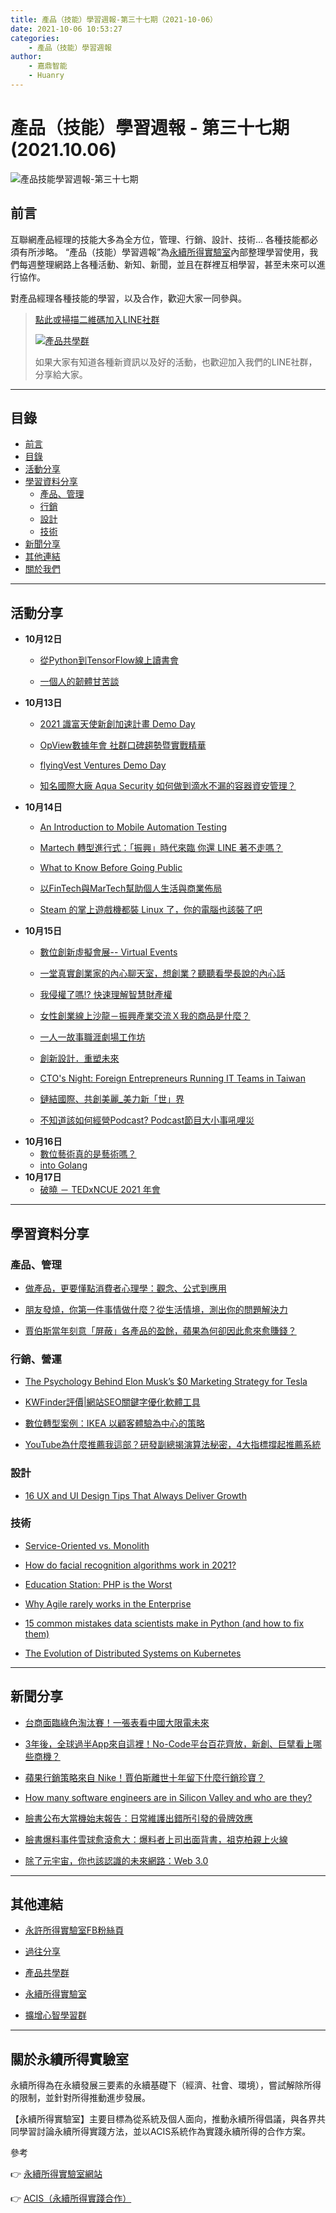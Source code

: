 ```yaml
---
title: 產品（技能）學習週報-第三十七期（2021-10-06）
date: 2021-10-06 10:53:27
categories:
	- 產品（技能）學習週報
author:
	- 嘉鼎智能
	- Huanry
---
```

# 產品（技能）學習週報 - 第三十七期 (2021.10.06)

![產品技能學習週報-第三十七期](/img/pm/37.png)

## 前言

互聯網產品經理的技能大多為全方位，管理、行銷、設計、技術... 各種技能都必須有所涉略。 “產品（技能）學習週報”為[永續所得實驗室](#關於永續所得實驗室)內部整理學習使用，我們每週整理網路上各種活動、新知、新聞，並且在群裡互相學習，甚至未來可以進行協作。

對產品經理各種技能的學習，以及合作，歡迎大家一同參與。

>[點此或掃描二維碼加入LINE社群](https://line.me/ti/g2/Dj4AkbdDsY6o4D_CdDUB6Q)
>
>[![產品共學群](/img/產品共學群.jpg)](https://line.me/ti/g2/Dj4AkbdDsY6o4D_CdDUB6Q)
>
>如果大家有知道各種新資訊以及好的活動，也歡迎加入我們的LINE社群，分享給大家。

---
## 目錄
- [前言](#前言)
- [目錄](#目錄)
- [活動分享](#活動分享)
- [學習資料分享](#學習資料分享)
	- [產品、管理](#產品、管理)
	- [行銷](#行銷、營運)
	- [設計](#設計)
	- [技術](#技術)
- [新聞分享](#新聞分享)
- [其他連結](#其他連結)
- [關於我們](#關於我們)

---
## 活動分享

- **10月12日**
	- [從Python到TensorFlow線上讀書會](https://www.meetup.com/TensorFlow-User-Group-Taipei/events/280045008)

	- [一個人的韌體甘苦談](https://skymizer.kktix.cc/events/firmware-talks)
- **10月13日**
	- [2021 識富天使新創加速計畫 Demo Day](https://www.accupass.com/event/2107300310188133044960)

	- [OpView數據年會 社群口碑趨勢暨實戰精華](https://www.accupass.com/event/2108250237173506722790)

	- [flyingVest Ventures Demo Day](https://www.accupass.com/event/2109280405232727995640)

	- [知名國際大廠 Aqua Security 如何做到滴水不漏的容器資安管理？](https://brobridge.kktix.cc/events/aqua1013)
- **10月14日**
	- [ An Introduction to Mobile Automation Testing](https://www.accupass.com/event/2108230825579597775530)

	- [Martech 轉型進行式：「振興」時代來臨 你還 LINE 著不走嗎？](https://www.accupass.com/event/2109290148089114270540)

	- [What to Know Before Going Public](https://www.accupass.com/event/2109240707161466400242)

	- [以FinTech與MarTech幫助個人生活與商業佈局](https://www.accupass.com/event/2109150458421206046612)

	- [ Steam 的掌上遊戲機都裝 Linux 了，你的電腦也該裝了吧](https://ccns.kktix.cc/events/linux-in-your-pc)
- **10月15日**
	- [數位創新虛擬會展-- Virtual Events](https://www.accupass.com/event/2109300149381881638486)

	- [一堂真實創業家的內心聊天室，想創業？聽聽看學長說的內心話](https://www.accupass.com/event/2109161510142137827427)

	- [我侵權了嗎!? 快速理解智慧財產權](https://www.accupass.com/event/2109170833441018206359)

	- [女性創業線上沙龍－振興產業交流Ｘ我的商品是什麼？](https://www.accupass.com/event/2109280150361575140591)

	- [一人一故事職涯劇場工作坊](https://www.accupass.com/event/2109290424417392328610)

	- [創新設計．重塑未來](https://www.accupass.com/event/2109241034291773065177)

	- [CTO's Night: Foreign Entrepreneurs Running IT Teams in Taiwan](https://www.accupass.com/event/2109300151381772880131)

	- [鏈結國際、共創美麗_美力新「世」界](https://www.accupass.com/event/2110050352311833541463)

	- [不知道該如何經營Podcast? Podcast節目大小事吼哩災](https://www.accupass.com/event/2110010514495233101110)
- **10月16日**
	- [數位藝術真的是藝術嗎？](https://www.accupass.com/event/2108310657371513214687)
	- [into Golang](https://www.meetup.com/Women-Who-Code-Taipei/events/280152931)
- **10月17日**
	- [破曉 － TEDxNCUE 2021 年會](https://www.accupass.com/event/2109041203531274992099)
___

## 學習資料分享
### 產品、管理

- [做產品，更要懂點消費者心理學：觀念、公式到應用](https://www.so.sofasoda.com/blog/productpsychology)

- [朋友發燒，你第一件事情做什麼？從生活情境，測出你的問題解決力](https://www.managertoday.com.tw/books/view/63861)

- [賈伯斯當年刻意「屏蔽」各產品的盈餘，蘋果為何卻因此愈來愈賺錢？](https://www.managertoday.com.tw/articles/view/63863)

### 行銷、營運

- [The Psychology Behind Elon Musk’s $0 Marketing Strategy for Tesla](https://medium.com/choice-hacking/the-psychology-behind-elon-musks-0-marketing-strategy-for-tesla-102309e6c2b7)

- [KWFinder評價|網站SEO關鍵字優化軟體工具](https://medium.com/erianmarketing/kwfinder%E8%A9%95%E5%83%B9-%E7%B6%B2%E7%AB%99seo%E9%97%9C%E9%8D%B5%E5%AD%97%E5%84%AA%E5%8C%96%E8%BB%9F%E9%AB%94%E5%B7%A5%E5%85%B7-6%E5%A4%A7%E5%8A%9F%E8%83%BD%E4%BB%8B%E7%B4%B9-%E9%81%A9%E5%90%88seo%E6%96%B0%E6%89%8B%E4%BD%BF%E7%94%A8-6893dc1af73)

- [數位轉型案例：IKEA 以顧客體驗為中心的策略](https://www.bebit.com.tw/%E6%95%B8%E4%BD%8D%E8%BD%89%E5%9E%8B%E6%A1%88%E4%BE%8B%EF%BC%9Aikea-%E4%BB%A5%E9%A1%A7%E5%AE%A2%E9%AB%94%E9%A9%97%E7%82%BA%E4%B8%AD%E5%BF%83%E7%9A%84%E7%AD%96%E7%95%A5/)

- [YouTube為什麼推薦我這部？研發副總揭演算法秘密，4大指標撐起推薦系統](https://www.bnext.com.tw/article/65384/youtube-algorithm-ex-systems)

### 設計

- [16 UX and UI Design Tips That Always Deliver Growth](https://medium.com/design-for-growth/16-ux-and-ui-design-tips-that-always-deliver-growth-6bacd9fd25fe)

### 技術

- [Service-Oriented vs. Monolith](https://p99th.substack.com/p/microservices-vs-monolith)

- [How do facial recognition algorithms work in 2021?](https://www.pimonk.com/post/how-do-facial-recognition-systems-algorithms-work-in-2021)

- [Education Station: PHP is the Worst](https://www.phparch.com/2021/09/education-station-php-is-the-worst/)

- [Why Agile rarely works in the Enterprise](https://medium.com/@gramr/why-agile-rarely-works-in-the-enterprise-816561515549)

- [15 common mistakes data scientists make in Python (and how to fix them)](https://www.kdnuggets.com/2021/03/15-common-mistakes-python.html)

- [The Evolution of Distributed Systems on Kubernetes](https://www.infoq.com/articles/distributed-systems-kubernetes/)

---
## 新聞分享

- [台商面臨綠色淘汰賽！一張表看中國大限電未來](https://www.businessweekly.com.tw/magazine/Article_mag_page.aspx)

- [3年後，全球過半App來自這裡！No-Code平台百花齊放，新創、巨擘看上哪些商機？](https://www.bnext.com.tw/article/65289/google-amazon-microsoft-no-code)

- [蘋果行銷策略來自 Nike！賈伯斯離世十年留下什麼行銷珍寶？](https://buzzorange.com/techorange/2021/10/06/steve-jobs-marketing-idea-nikes/)

- [How many software engineers are in Silicon Valley and who are they?](https://blog.celential.ai/how-many-software-engineers-are-in-silicon-valley-and-who-are-they-talent-report)

- [臉書公布大當機始末報告：日常維護出錯所引發的骨牌效應](https://ithome.com.tw/news/147113)

- [臉書爆料事件雪球愈滾愈大：爆料者上司出面背書，祖克柏親上火線](https://ithome.com.tw/news/147138)

- [除了元宇宙，你也該認識的未來網路：Web 3.0](https://buzzorange.com/techorange/2021/10/05/what-is-web3/)

---
## 其他連結

- [永許所得實驗室FB粉絲頁](https://www.facebook.com/%E6%B0%B8%E7%BA%8C%E6%89%80%E5%BE%97%E5%AF%A6%E9%A9%97%E5%AE%A4-102916798609139)

- [過往分享](/categories/產品（技能）學習週報)

- [產品共學群](https://line.me/ti/g2/Dj4AkbdDsY6o4D_CdDUB6Q?utm_source=invitation&utm_medium=link_copy&utm_campaign=default)

- [永續所得實驗室](https://line.me/ti/g2/asPFU-0w4o9MIRSBdb4gtg?utm_source=invitation&utm_medium=link_copy&utm_campaign=default)

- [擴增心智學習群](https://line.me/ti/g2/asPFU-0w4o9MIRSBdb4gtg?utm_source=invitation&utm_medium=link_copy&utm_campaign=default)

---

## 關於永續所得實驗室

永續所得為在永續發展三要素的永續基礎下（經濟、社會、環境），嘗試解除所得的限制，並針對所得推動進步發展。

【永續所得實驗室】主要目標為從系統及個人面向，推動永續所得倡議，與各界共同學習討論永續所得實踐方法，並以ACIS系統作為實踐永續所得的合作方案。

參考

👉 [永續所得實驗室網站](https://sustainable-income-lab.github.io/)

👉 [ACIS（永續所得實踐合作）](https://acis.magnific.biz/)